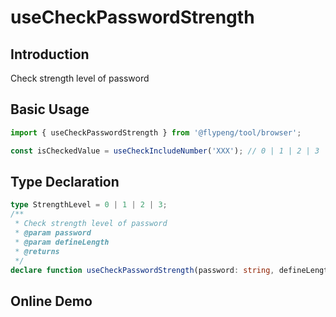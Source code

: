 # useCheckPasswordStrength

## Introduction

Check strength level of password

## Basic Usage

```ts
import { useCheckPasswordStrength } from '@flypeng/tool/browser';

const isCheckedValue = useCheckIncludeNumber('XXX'); // 0 | 1 | 2 | 3
```

## Type Declaration

```ts
type StrengthLevel = 0 | 1 | 2 | 3;
/**
 * Check strength level of password
 * @param password
 * @param defineLength
 * @returns
 */
declare function useCheckPasswordStrength(password: string, defineLength?: number): StrengthLevel;
```

## Online Demo

<preview path="./index.vue" title="useCheckPasswordStrength" description="Check strength level of password"></preview>
